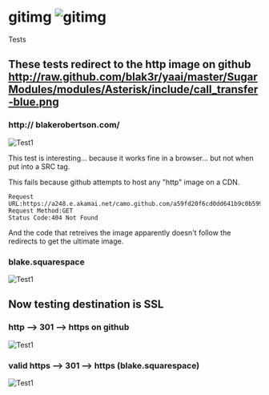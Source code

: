 gitimg ![gitimg](http://dev.gitimg.com:8080/views/gitimg/1.png)
======


Tests


## These tests redirect to the http image on github http://raw.github.com/blak3r/yaai/master/SugarModules/modules/Asterisk/include/call_transfer-blue.png
### http:// blakerobertson.com/
![Test1](http://www.blakerobertson.com/http_test_301_to_github)

This test is interesting... because it works fine in a browser... but not when put into a SRC tag.  

This fails because github attempts to host any "http" image on a CDN.  
```
Request URL:https://a248.e.akamai.net/camo.github.com/a59fd20f6cd0dd641b9c0b59968ef99bf4cbe867/687474703a2f2f7777772e626c616b65726f62657274736f6e2e636f6d2f687474705f746573745f3330315f746f5f676974687562
Request Method:GET
Status Code:404 Not Found
```

And the code that retreives the image apparently doesn't follow the redirects to get the ultimate image.


### blake.squarespace 
![Test1](https://blake.squarespace.com/http_test_301_to_github)


## Now testing destination is SSL

### http --> 301 --> https on github
![Test1](http://www.blakerobertson.com/http_test_301_to_github)

### valid https --> 301 --> https    (blake.squarespace)
![Test1](https://blake.squarespace.com/https_test_301_to_github)





